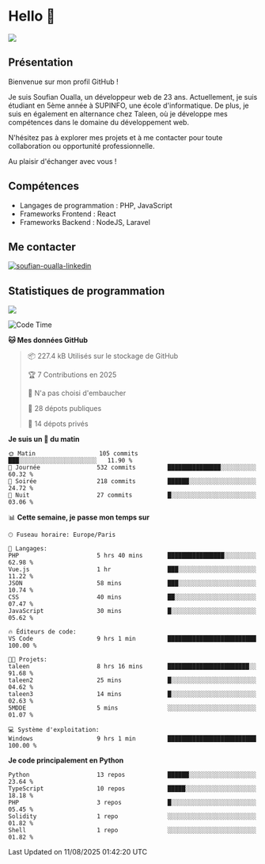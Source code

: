 # Hello 👋

![](https://komarev.com/ghpvc/?username=OSoufian&color=1a1b27)

## Présentation

Bienvenue sur mon profil GitHub !

Je suis Soufian Oualla, un développeur web de 23 ans. Actuellement, je suis étudiant en 5ème année à SUPINFO, une école d'informatique. De plus, je suis en également en alternance chez Taleen, où je développe mes compétences dans le domaine du développement web.

N'hésitez pas à explorer mes projets et à me contacter pour toute collaboration ou opportunité professionnelle.

Au plaisir d'échanger avec vous !

## Compétences

- Langages de programmation : PHP, JavaScript
- Frameworks Frontend : React
- Frameworks Backend : NodeJS, Laravel

## Me contacter

<p>
<a href="https://www.linkedin.com/in/soufian-oualla/" target="_blank"><img align="center" src="https://img.shields.io/badge/-LinkedIn-0077B5?style=for-the-badge&logo=Linkedin&logoColor=white" alt="soufian-oualla-linkedin"/></a>

## Statistiques de programmation

<a href="https://github-readme-stats.vercel.app/api/top-langs/?username=OSoufian&layout=compact">
  <img align="center" src="https://github-readme-stats.vercel.app/api/top-langs/?username=OSoufian&layout=compact"/>
</a>

<br />

<!--START_SECTION:waka-->
![Code Time](http://img.shields.io/badge/Code%20Time-528%20hrs%2033%20mins-blue)

**🐱 Mes données GitHub** 

> 📦 227.4 kB Utilisés sur le stockage de GitHub 
 > 
> 🏆 7 Contributions en 2025
 > 
> 🚫 N'a pas choisi d'embaucher
 > 
> 📜 28 dépots publiques 
 > 
> 🔑 14 dépots privés 
 > 
**Je suis un 🐤 du matin** 

```text
🌞 Matin                  105 commits         ███░░░░░░░░░░░░░░░░░░░░░░   11.90 % 
🌆 Journée                532 commits         ███████████████░░░░░░░░░░   60.32 % 
🌃 Soirée                 218 commits         ██████░░░░░░░░░░░░░░░░░░░   24.72 % 
🌙 Nuit                   27 commits          █░░░░░░░░░░░░░░░░░░░░░░░░   03.06 % 
```


📊 **Cette semaine, je passe mon temps sur** 

```text
🕑︎ Fuseau horaire: Europe/Paris

💬 Langages: 
PHP                      5 hrs 40 mins       ████████████████░░░░░░░░░   62.98 % 
Vue.js                   1 hr                ███░░░░░░░░░░░░░░░░░░░░░░   11.22 % 
JSON                     58 mins             ███░░░░░░░░░░░░░░░░░░░░░░   10.74 % 
CSS                      40 mins             ██░░░░░░░░░░░░░░░░░░░░░░░   07.47 % 
JavaScript               30 mins             █░░░░░░░░░░░░░░░░░░░░░░░░   05.62 % 

🔥 Éditeurs de code: 
VS Code                  9 hrs 1 min         █████████████████████████   100.00 % 

🐱‍💻 Projets: 
taleen                   8 hrs 16 mins       ███████████████████████░░   91.68 % 
taleen2                  25 mins             █░░░░░░░░░░░░░░░░░░░░░░░░   04.62 % 
taleen3                  14 mins             █░░░░░░░░░░░░░░░░░░░░░░░░   02.63 % 
5MDDE                    5 mins              ░░░░░░░░░░░░░░░░░░░░░░░░░   01.07 % 

💻 Système d'exploitation: 
Windows                  9 hrs 1 min         █████████████████████████   100.00 % 
```

**Je code principalement en Python** 

```text
Python                   13 repos            ██████░░░░░░░░░░░░░░░░░░░   23.64 % 
TypeScript               10 repos            █████░░░░░░░░░░░░░░░░░░░░   18.18 % 
PHP                      3 repos             █░░░░░░░░░░░░░░░░░░░░░░░░   05.45 % 
Solidity                 1 repo              ░░░░░░░░░░░░░░░░░░░░░░░░░   01.82 % 
Shell                    1 repo              ░░░░░░░░░░░░░░░░░░░░░░░░░   01.82 % 
```




 Last Updated on 11/08/2025 01:42:20 UTC
<!--END_SECTION:waka-->
